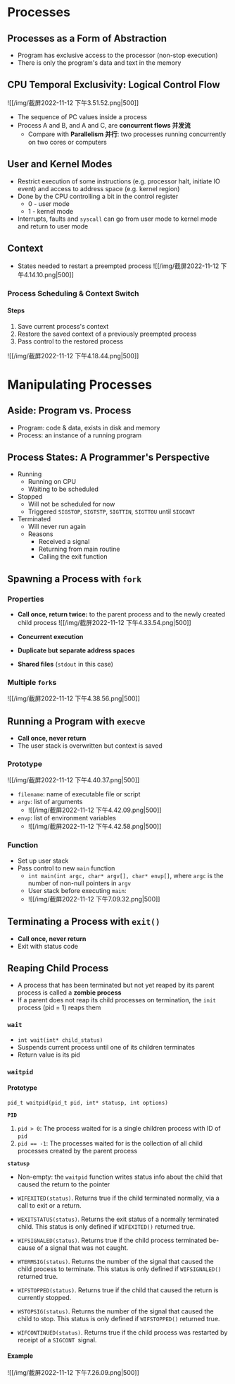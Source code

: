 # Processes
## Processes as a Form of Abstraction
- Program has exclusive access to the processor (non-stop execution)
- There is only the program's data and text in the memory

## CPU Temporal Exclusivity: Logical Control Flow
![[/img/截屏2022-11-12 下午3.51.52.png|500]]
- The sequence of PC values inside a process
- Process A and B, and A and C, are **concurrent flows 并发流**
	- Compare with **Parallelism 并行**: two processes running concurrently on two cores or computers

## User and Kernel Modes
- Restrict execution of some instructions (e.g. processor halt, initiate IO event) and access to address space (e.g. kernel region)
- Done by the CPU controlling a bit in the control register
	- 0 - user mode
	- 1 - kernel mode
- Interrupts, faults and `syscall` can go from user mode to kernel mode and return to user mode

## Context
- States needed to restart a preempted process
![[/img/截屏2022-11-12 下午4.14.10.png|500]]

### Process Scheduling & Context Switch
#### Steps
1. Save current process's context
2. Restore the saved context of a previously preempted process
3. Pass control to the restored process

![[/img/截屏2022-11-12 下午4.18.44.png|500]]


# Manipulating Processes
## Aside: Program vs. Process
- Program: code & data, exists in disk and memory
- Process: an instance of a running program

## Process States: A Programmer's Perspective
- Running
	- Running on CPU
	- Waiting to be scheduled
- Stopped
	- Will not be scheduled for now
	- Triggered `SIGSTOP`, `SIGTSTP`, `SIGTTIN`, `SIGTTOU` until `SIGCONT`
- Terminated
	- Will never run again
	- Reasons
		- Received a signal
		- Returning from main routine
		- Calling the exit function

## Spawning a Process with `fork`
### Properties
- **Call once, return twice:** to the parent process and to the newly created child process
![[/img/截屏2022-11-12 下午4.33.54.png|500]]

- **Concurrent execution**
- **Duplicate but separate address spaces**
- **Shared files** (`stdout` in this case)

### Multiple `fork`s
![[/img/截屏2022-11-12 下午4.38.56.png|500]]

## Running a Program with `execve`
- **Call once, never return**
- The user stack is overwritten but context is saved

### Prototype
![[/img/截屏2022-11-12 下午4.40.37.png|500]]
- `filename`: name of executable file or script
- `argv`: list of arguments
	- ![[/img/截屏2022-11-12 下午4.42.09.png|500]]
- `envp`: list of environment variables
	- ![[/img/截屏2022-11-12 下午4.42.58.png|500]]

### Function
- Set up user stack
- Pass control to new `main` function
	- `int main(int argc, char* argv[], char* envp[]`, where `argc` is the number of non-null pointers in `argv`
	- User stack before executing `main`:
	- ![[/img/截屏2022-11-12 下午7.09.32.png|500]]

## Terminating a Process with `exit()`
- **Call once, never return**
- Exit with status code

## Reaping Child Process
- A process that has been terminated but not yet reaped by its parent process is called a **zombie process**
- If a parent does not reap its child processes on termination, the `init` process (pid = 1) reaps them

### `wait`
- `int wait(int* child_status)`
- Suspends current process until one of its children terminates
- Return value is its pid


### `waitpid`
#### Prototype
`pid_t waitpid(pid_t pid, int* statusp, int options)`

**`PID`**
1. `pid > 0`: The process waited for is a single children process with ID of `pid`
2. `pid == -1`: The processes waited for is the collection of all child processes created by the parent process

**`statusp`**
- Non-empty: the `waitpid` function writes status info about the child that caused the return to the pointer

- `WIFEXITED(status)`. Returns true if the child terminated normally, via a call to exit or a return.
- `WEXITSTATUS(status)`. Returns the exit status of a normally terminated child. This status is only defined if `WIFEXITED()` returned true.
- `WIFSIGNALED(status)`. Returns true if the child process terminated be- cause of a signal that was not caught.
- `WTERMSIG(status)`. Returns the number of the signal that caused the child process to terminate. This status is only defined if `WIFSIGNALED()` returned true.
- `WIFSTOPPED(status)`. Returns true if the child that caused the return is currently stopped.
- `WSTOPSIG(status)`. Returns the number of the signal that caused the child to stop. This status is only defined if `WIFSTOPPED()` returned true.
- `WIFCONTINUED(status)`. Returns true if the child process was restarted by receipt of a `SIGCONT `signal.

#### Example
![[/img/截屏2022-11-12 下午7.26.09.png|500]]